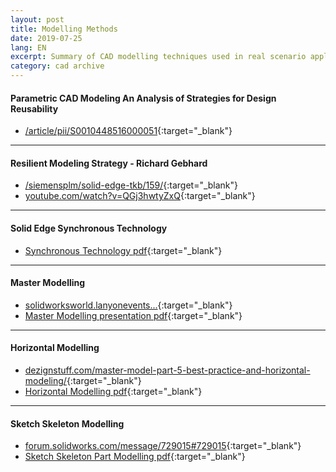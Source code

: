 ```yaml
---
layout: post
title: Modelling Methods
date: 2019-07-25
lang: EN
excerpt: Summary of CAD modelling techniques used in real scenario applications.
category: cad archive
---
```



#### Parametric CAD Modeling An Analysis of Strategies for Design Reusability


* [/article/pii/S0010448516000051](https://www.sciencedirect.com/science/article/pii/S0010448516000051){:target="_blank"}

---


#### Resilient Modeling Strategy  - Richard Gebhard


* [/siemensplm/solid-edge-tkb/159/](https://community.plm.automation.siemens.com/siemensplm/attachments/siemensplm/solid-edge-tkb/159/){:target="_blank"}
* [youtube.com/watch?v=QGj3hwtyZxQ](https://www.youtube.com/watch?v=QGj3hwtyZxQ){:target="_blank"}


---


#### Solid Edge Synchronous Technology


* [Synchronous Technology pdf](https://gitlab.com/fatihmehmetozcan/modelling-methods/raw/master/Solid-Edge-Synchronous-Technology.pdf){:target="_blank"}


---


#### Master Modelling


* [solidworksworld.lanyonevents...](https://solidworksworld.lanyonevents.com/2017/connect/sessionDetail.ww?SESSION_ID=5582){:target="_blank"}
* [Master Modelling presentation pdf](https://gitlab.com/fatihmehmetozcan/modelling-methods/raw/master/5582_Kimbrell-5582_Biasotti.pdf){:target="_blank"}


---


#### Horizontal Modelling


* [dezignstuff.com/master-model-part-5-best-practice-and-horizontal-modeling/](https://dezignstuff.com/master-model-part-5-best-practice-and-horizontal-modeling/){:target="_blank"}
* [Horizontal Modelling pdf](https://gitlab.com/fatihmehmetozcan/modelling-methods/raw/master/Delphi-Burke.pdf){:target="_blank"}


---


#### Sketch Skeleton Modelling


* [forum.solidworks.com/message/729015#729015](https://forum.solidworks.com/message/729015#729015){:target="_blank"}
* [Sketch Skeleton Part Modelling pdf](https://gitlab.com/fatihmehmetozcan/modelling-methods/raw/master/The-Skeleton-Sketch-Part-Introduction-6-8-2017.pdf){:target="_blank"}
